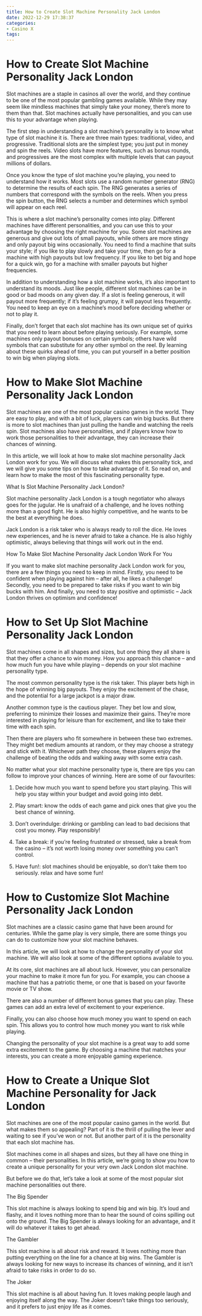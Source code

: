 ```yaml
---
title: How to Create Slot Machine Personality Jack London 
date: 2022-12-29 17:38:37
categories:
- Casino X
tags:
---
```



#  How to Create Slot Machine Personality Jack London 

Slot machines are a staple in casinos all over the world, and they continue to be one of the most popular gambling games available. While they may seem like mindless machines that simply take your money, there’s more to them than that. Slot machines actually have personalities, and you can use this to your advantage when playing.

The first step in understanding a slot machine’s personality is to know what type of slot machine it is. There are three main types: traditional, video, and progressive. Traditional slots are the simplest type; you just put in money and spin the reels. Video slots have more features, such as bonus rounds, and progressives are the most complex with multiple levels that can payout millions of dollars.

Once you know the type of slot machine you’re playing, you need to understand how it works. Most slots use a random number generator (RNG) to determine the results of each spin. The RNG generates a series of numbers that correspond with the symbols on the reels. When you press the spin button, the RNG selects a number and determines which symbol will appear on each reel.

This is where a slot machine’s personality comes into play. Different machines have different personalities, and you can use this to your advantage by choosing the right machine for you. Some slot machines are generous and give out lots of small payouts, while others are more stingy and only payout big wins occasionally. You need to find a machine that suits your style; if you like to play slowly and take your time, then go for a machine with high payouts but low frequency. If you like to bet big and hope for a quick win, go for a machine with smaller payouts but higher frequencies.

In addition to understanding how a slot machine works, it’s also important to understand its moods. Just like people, different slot machines can be in good or bad moods on any given day. If a slot is feeling generous, it will payout more frequently; if it’s feeling grumpy, it will payout less frequently. You need to keep an eye on a machine’s mood before deciding whether or not to play it.

Finally, don’t forget that each slot machine has its own unique set of quirks that you need to learn about before playing seriously. For example, some machines only payout bonuses on certain symbols; others have wild symbols that can substitute for any other symbol on the reel. By learning about these quirks ahead of time, you can put yourself in a better position to win big when playing slots.

#  How to Make Slot Machine Personality Jack London 

Slot machines are one of the most popular casino games in the world. They are easy to play, and with a bit of luck, players can win big bucks. But there is more to slot machines than just pulling the handle and watching the reels spin. Slot machines also have personalities, and if players know how to work those personalities to their advantage, they can increase their chances of winning.

In this article, we will look at how to make slot machine personality Jack London work for you. We will discuss what makes this personality tick, and we will give you some tips on how to take advantage of it. So read on, and learn how to make the most of this fascinating personality type.

What Is Slot Machine Personality Jack London?

Slot machine personality Jack London is a tough negotiator who always goes for the jugular. He is unafraid of a challenge, and he loves nothing more than a good fight. He is also highly competitive, and he wants to be the best at everything he does.

Jack London is a risk taker who is always ready to roll the dice. He loves new experiences, and he is never afraid to take a chance. He is also highly optimistic, always believing that things will work out in the end.

How To Make Slot Machine Personality Jack London Work For You

If you want to make slot machine personality Jack London work for you, there are a few things you need to keep in mind. Firstly, you need to be confident when playing against him – after all, he likes a challenge! Secondly, you need to be prepared to take risks if you want to win big bucks with him. And finally, you need to stay positive and optimistic – Jack London thrives on optimism and confidence!

#  How to Set Up Slot Machine Personality Jack London 

Slot machines come in all shapes and sizes, but one thing they all share is that they offer a chance to win money. How you approach this chance – and how much fun you have while playing – depends on your slot machine personality type.

The most common personality type is the risk taker. This player bets high in the hope of winning big payouts. They enjoy the excitement of the chase, and the potential for a large jackpot is a major draw.

Another common type is the cautious player. They bet low and slow, preferring to minimize their losses and maximize their gains. They’re more interested in playing for leisure than for excitement, and like to take their time with each spin.

Then there are players who fit somewhere in between these two extremes. They might bet medium amounts at random, or they may choose a strategy and stick with it. Whichever path they choose, these players enjoy the challenge of beating the odds and walking away with some extra cash.

No matter what your slot machine personality type is, there are tips you can follow to improve your chances of winning. Here are some of our favourites:

1) Decide how much you want to spend before you start playing. This will help you stay within your budget and avoid going into debt.

2) Play smart: know the odds of each game and pick ones that give you the best chance of winning.

3) Don’t overindulge: drinking or gambling can lead to bad decisions that cost you money. Play responsibly!

4) Take a break: if you’re feeling frustrated or stressed, take a break from the casino – it’s not worth losing money over something you can’t control.

5) Have fun!: slot machines should be enjoyable, so don’t take them too seriously. relax and have some fun!

#  How to Customize Slot Machine Personality Jack London 

Slot machines are a classic casino game that have been around for centuries. While the game play is very simple, there are some things you can do to customize how your slot machine behaves.

In this article, we will look at how to change the personality of your slot machine. We will also look at some of the different options available to you.

At its core, slot machines are all about luck. However, you can personalize your machine to make it more fun for you. For example, you can choose a machine that has a patriotic theme, or one that is based on your favorite movie or TV show.

There are also a number of different bonus games that you can play. These games can add an extra level of excitement to your experience.

Finally, you can also choose how much money you want to spend on each spin. This allows you to control how much money you want to risk while playing.

Changing the personality of your slot machine is a great way to add some extra excitement to the game. By choosing a machine that matches your interests, you can create a more enjoyable gaming experience.

#  How to Create a Unique Slot Machine Personality for Jack London

Slot machines are one of the most popular casino games in the world. But what makes them so appealing? Part of it is the thrill of pulling the lever and waiting to see if you’ve won or not. But another part of it is the personality that each slot machine has.

Slot machines come in all shapes and sizes, but they all have one thing in common – their personalities. In this article, we’re going to show you how to create a unique personality for your very own Jack London slot machine.

But before we do that, let’s take a look at some of the most popular slot machine personalities out there.

The Big Spender

This slot machine is always looking to spend big and win big. It’s loud and flashy, and it loves nothing more than to hear the sound of coins spilling out onto the ground. The Big Spender is always looking for an advantage, and it will do whatever it takes to get ahead.

The Gambler

This slot machine is all about risk and reward. It loves nothing more than putting everything on the line for a chance at big wins. The Gambler is always looking for new ways to increase its chances of winning, and it isn’t afraid to take risks in order to do so.

The Joker

This slot machine is all about having fun. It loves making people laugh and enjoying itself along the way. The Joker doesn’t take things too seriously, and it prefers to just enjoy life as it comes.